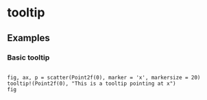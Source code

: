 # tooltip


## Examples

### Basic tooltip

```@figure

fig, ax, p = scatter(Point2f(0), marker = 'x', markersize = 20)
tooltip!(Point2f(0), "This is a tooltip pointing at x")
fig
```
